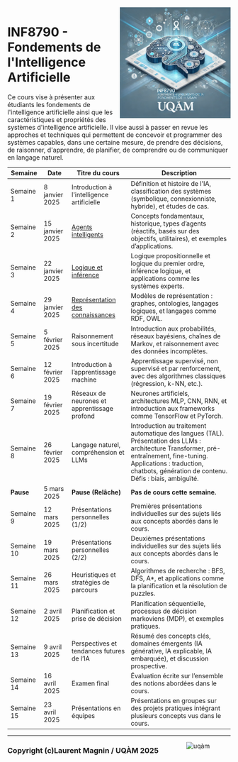 <img style="float: right;" src="./images/image_inf8790.png" alt="image_inf8790" width="250"/>

# INF8790 - Fondements de l'Intelligence Artificielle

Ce cours vise à présenter aux étudiants les fondements de l'intelligence artificielle ainsi que les caractéristiques et propriétés des systèmes d'intelligence artificielle. Il vise aussi à passer en revue les approches et techniques qui permettent de concevoir et programmer des systèmes capables, dans une certaine mesure, de prendre des décisions, de raisonner, d'apprendre, de planifier, de comprendre ou de communiquer en langage naturel.

| **Semaine** | **Date**        | **Titre du cours**                       | **Description**                                                                                         |
|-------------|-----------------|------------------------------------------|---------------------------------------------------------------------------------------------------------|
| Semaine 1   | 8 janvier 2025  | Introduction à l'intelligence artificielle | Définition et histoire de l'IA, classification des systèmes (symbolique, connexionniste, hybride), et études de cas. |
| Semaine 2   | 15 janvier 2025 | [Agents intelligents](lectures/02_agents/README.md) | Concepts fondamentaux, historique, types d’agents (réactifs, basés sur des objectifs, utilitaires), et exemples d’applications. |
| Semaine 3   | 22 janvier 2025 | [Logique et inférence](lectures/03_logique/README.md) | Logique propositionnelle et logique du premier ordre, inférence logique, et applications comme les systèmes experts. |
| Semaine 4   | 29 janvier 2025 | [Représentation des connaissances](lectures/04_rep_connaissances/README.md)        | Modèles de représentation : graphes, ontologies, langages logiques, et langages comme RDF, OWL.        |
| Semaine 5   | 5 février 2025  | Raisonnement sous incertitude            | Introduction aux probabilités, réseaux bayésiens, chaînes de Markov, et raisonnement avec des données incomplètes. |
| Semaine 6   | 12 février 2025 | Introduction à l’apprentissage machine   | Apprentissage supervisé, non supervisé et par renforcement, avec des algorithmes classiques (régression, k-NN, etc.). |
| Semaine 7   | 19 février 2025 | Réseaux de neurones et apprentissage profond | Neurones artificiels, architectures MLP, CNN, RNN, et introduction aux frameworks comme TensorFlow et PyTorch. |
|  Semaine 8   | 26 février 2025 | Langage naturel, compréhension et LLMs   | Introduction au traitement automatique des langues (TAL). Présentation des LLMs : architecture Transformer, pré-entraînement, fine-tuning. Applications : traduction, chatbots, génération de contenu. Défis : biais, ambiguïté. |
| **Pause**   | 5 mars 2025      | **Pause (Relâche)**                     | **Pas de cours cette semaine.**                                                                        |
| Semaine 9   | 12 mars 2025    | Présentations personnelles (1/2)         | Premières présentations individuelles sur des sujets liés aux concepts abordés dans le cours.          |
| Semaine 10  | 19 mars 2025    | Présentations personnelles (2/2)         | Deuxièmes présentations individuelles sur des sujets liés aux concepts abordés dans le cours.          |
| Semaine 11  | 26 mars 2025 | Heuristiques et stratégies de parcours   | Algorithmes de recherche : BFS, DFS, A*, et applications comme la planification et la résolution de puzzles. |
| Semaine 12  | 2 avril 2025    | Planification et prise de décision       | Planification séquentielle, processus de décision markoviens (MDP), et exemples pratiques.             |
| Semaine 13  | 9 avril 2025    | Perspectives et tendances futures de l’IA | Résumé des concepts clés, domaines émergents (IA générative, IA explicable, IA embarquée), et discussion prospective. |
| Semaine 14  | 16 avril 2025   | Examen final                            | Évaluation écrite sur l’ensemble des notions abordées dans le cours.                      |
| Semaine 15  | 23 avril 2025   | Présentations en équipes                 | Présentations en groupes sur des projets pratiques intégrant plusieurs concepts vus dans le cours.     |

--------------- 

<img style="float: right;" align="right" src="../images/uqam.png" alt="uqàm" width="100"/>

### Copyright (c)Laurent Magnin / UQÀM 2025
